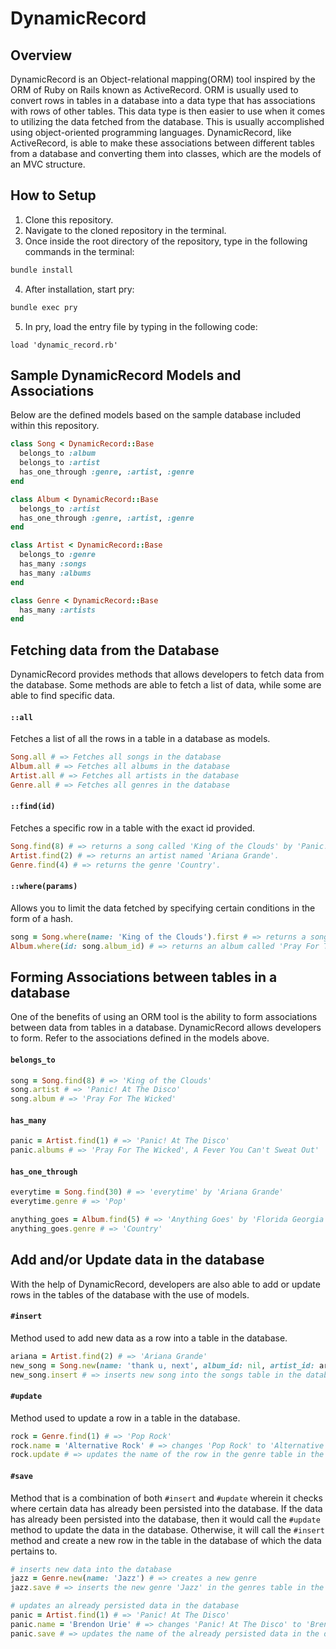 # DynamicRecord

## Overview
DynamicRecord is an Object-relational mapping(ORM) tool inspired by the ORM of Ruby on Rails known as ActiveRecord. ORM is usually used to convert rows in tables in a database into a data type that has associations with rows of other tables. This data type is then easier to use when it comes to utilizing the data fetched from the database. This is usually accomplished using object-oriented programming languages. DynamicRecord, like ActiveRecord, is able to make these associations between different tables from a database and converting them into classes, which are the models of an MVC structure.

## How to Setup
1. Clone this repository.
2. Navigate to the cloned repository in the terminal.
3. Once inside the root directory of the repository, type in the following commands in the terminal:
```bash
bundle install
```
4. After installation, start pry:
```bash
bundle exec pry
```
5. In pry, load the entry file by typing in the following code:
```
load 'dynamic_record.rb'
```

## Sample DynamicRecord Models and Associations
Below are the defined models based on the sample database included within this repository.

```ruby
class Song < DynamicRecord::Base
  belongs_to :album
  belongs_to :artist
  has_one_through :genre, :artist, :genre
end
```

```ruby
class Album < DynamicRecord::Base
  belongs_to :artist
  has_one_through :genre, :artist, :genre
end
```

```ruby
class Artist < DynamicRecord::Base
  belongs_to :genre
  has_many :songs
  has_many :albums
end
```

```ruby
class Genre < DynamicRecord::Base
  has_many :artists
end
```

## Fetching data from the Database
DynamicRecord provides methods that allows developers to fetch data from the database. Some methods are able to fetch a list of data, while some are able to find specific data.


#### `::all`
Fetches a list of all the rows in a table in a database as models.
```ruby
Song.all # => Fetches all songs in the database
Album.all # => Fetches all albums in the database
Artist.all # => Fetches all artists in the database
Genre.all # => Fetches all genres in the database
```

#### `::find(id)`
Fetches a specific row in a table with the exact id provided.
```ruby
Song.find(8) # => returns a song called 'King of the Clouds' by 'Panic! at the Disco'.
Artist.find(2) # => returns an artist named 'Ariana Grande'.
Genre.find(4) # => returns the genre 'Country'.
```

#### `::where(params)`
Allows you to limit the data fetched by specifying certain conditions in the form of a hash.
```ruby
song = Song.where(name: 'King of the Clouds').first # => returns a song called 'King of the Clouds' by 'Panic! at the Disco'.
Album.where(id: song.album_id) # => returns an album called 'Pray For The Wicked'
```

## Forming Associations between tables in a database
One of the benefits of using an ORM tool is the ability to form associations between data from tables in a database. DynamicRecord allows developers to form. Refer to the associations defined in the models above.

#### `belongs_to`
```ruby
song = Song.find(8) # => 'King of the Clouds'
song.artist # => 'Panic! At The Disco'
song.album # => 'Pray For The Wicked'
```

#### `has_many`
```ruby
panic = Artist.find(1) # => 'Panic! At The Disco'
panic.albums # => 'Pray For The Wicked', A Fever You Can't Sweat Out'
```

#### `has_one_through`
```ruby
everytime = Song.find(30) # => 'everytime' by 'Ariana Grande'
everytime.genre # => 'Pop'

anything_goes = Album.find(5) # => 'Anything Goes' by 'Florida Georgia Line'
anything_goes.genre # => 'Country'
```

## Add and/or Update data in the database
With the help of DynamicRecord, developers are also able to add or update rows in the tables of the database with the use of models.

#### `#insert`
Method used to add new data as a row into a table in the database.
```ruby
ariana = Artist.find(2) # => 'Ariana Grande'
new_song = Song.new(name: 'thank u, next', album_id: nil, artist_id: ariana.id)
new_song.insert # => inserts new song into the songs table in the database
```

#### `#update`
Method used to update a row in a table in the database.
```ruby
rock = Genre.find(1) # => 'Pop Rock'
rock.name = 'Alternative Rock' # => changes 'Pop Rock' to 'Alternative Rock'
rock.update # => updates the name of the row in the genre table in the database
```

#### `#save`
Method that is a combination of both `#insert` and `#update` wherein it checks where certain data has already been persisted into the database. If the data has already been persisted into the database, then it would call the `#update` method to update the data in the database. Otherwise, it will call the `#insert` method and create a new row in the table in the database of which the data pertains to.
```ruby
# inserts new data into the database
jazz = Genre.new(name: 'Jazz') # => creates a new genre
jazz.save # => inserts the new genre 'Jazz' in the genres table in the database

# updates an already persisted data in the database
panic = Artist.find(1) # => 'Panic! At The Disco'
panic.name = 'Brendon Urie' # => changes 'Panic! At The Disco' to 'Brendon Urie'
panic.save # => updates the name of the already persisted data in the database
```
